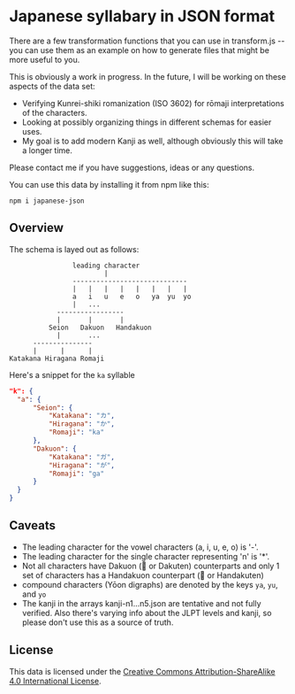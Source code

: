 # Japanese syllabary in JSON format

There are a few transformation functions that you can use in transform.js -- you can use them as an example on how to generate files that might be more useful to you.

This is obviously a work in progress. In the future, I will be working on these aspects of the data set:

- Verifying Kunrei-shiki romanization (ISO 3602) for rōmaji interpretations of the characters.
- Looking at possibly organizing things in different schemas for easier uses.
- My goal is to add modern Kanji as well, although obviously this will take a longer time.

Please contact me if you have suggestions, ideas or any questions.

You can use this data by installing it from npm like this:

`npm i japanese-json`

## Overview

The schema is layed out as follows:

```text
                leading character
                        |
                -----------------------------
                |   |   |   |   |   |   |   |
                a   i   u   e   o   ya  yu  yo
                |   ...
            -----------------
            |       |       |
          Seion   Dakuon   Handakuon
            |       ...
      ---------------
      |      |      |
Katakana Hiragana Romaji
```

Here's a snippet for the `ka` syllable

```json
"k": {
  "a": {
      "Seion": {
          "Katakana": "カ",
          "Hiragana": "か",
          "Romaji": "ka"
      },
      "Dakuon": {
          "Katakana": "ガ",
          "Hiragana": "が",
          "Romaji": "ga"
      }
  }
}
```

## Caveats

- The leading character for the vowel characters (a, i, u, e, o) is '-'.
- The leading character for the single character representing 'n' is '\*'.
- Not all characters have Dakuon (&#12441; or Dakuten) counterparts and only 1 set of characters has a Handakuon counterpart (&#12442; or Handakuten)
- compound characters (Yōon digraphs) are denoted by the keys `ya`, `yu`, and `yo`
- The kanji in the arrays kanji-n1...n5.json are tentative and not fully verified. Also there's varying info about the JLPT levels and kanji, so please don't use this as a source of truth.

## License

This data is licensed under the [Creative Commons Attribution-ShareAlike 4.0 International License](http://creativecommons.org/licenses/by-sa/4.0/).
